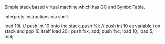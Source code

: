 
Simple stack based virtual machine which has GC and SymbolTable.  

interprets instructions via shell.


load 10i; // push int 10 onto the stack.
push %i; // push int 10 as variable i on stack and pop 10 itself
load 20i;
push %x;
add; 
push %c; 
load 10;
load 5;
mul; 
